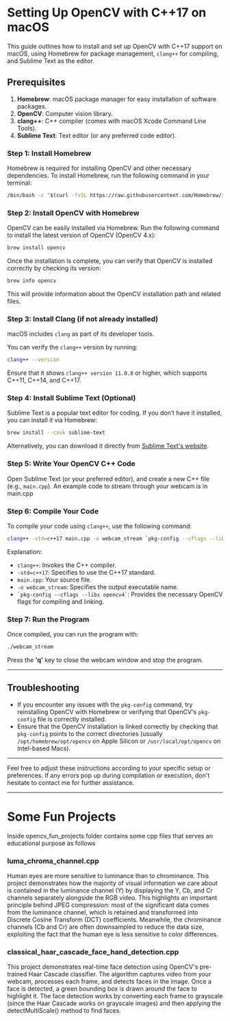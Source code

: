 
# Setting Up OpenCV with C++17 on macOS

This guide outlines how to install and set up OpenCV with C++17 support on macOS, using Homebrew for package management, `clang++` for compiling, and Sublime Text as the editor.

## Prerequisites

1. **Homebrew**: macOS package manager for easy installation of software packages.
2. **OpenCV**: Computer vision library.
3. **clang++**: C++ compiler (comes with macOS Xcode Command Line Tools).
4. **Sublime Text**: Text editor (or any preferred code editor).

### Step 1: Install Homebrew

Homebrew is required for installing OpenCV and other necessary dependencies. To install Homebrew, run the following command in your terminal:

```bash
/bin/bash -c "$(curl -fsSL https://raw.githubusercontent.com/Homebrew/install/HEAD/install.sh)"
```

### Step 2: Install OpenCV with Homebrew

OpenCV can be easily installed via Homebrew. Run the following command to install the latest version of OpenCV (OpenCV 4.x):

```bash
brew install opencv
```

Once the installation is complete, you can verify that OpenCV is installed correctly by checking its version:

```bash
brew info opencv
```

This will provide information about the OpenCV installation path and related files.

### Step 3: Install Clang (if not already installed)

macOS includes `clang` as part of its developer tools.

You can verify the `clang++` version by running:

```bash
clang++ --version
```

Ensure that it shows `clang++ version 11.0.0` or higher, which supports C++11, C++14, and C++17.

### Step 4: Install Sublime Text (Optional)

Sublime Text is a popular text editor for coding. If you don’t have it installed, you can install it via Homebrew:

```bash
brew install --cask sublime-text
```

Alternatively, you can download it directly from [Sublime Text's website](https://www.sublimetext.com/).

### Step 5: Write Your OpenCV C++ Code

Open Sublime Text (or your preferred editor), and create a new C++ file (e.g., `main.cpp`). An example code to stream through your webcam is in main.cpp

### Step 6: Compile Your Code

To compile your code using `clang++`, use the following command:

```bash
clang++ -std=c++17 main.cpp -o webcam_stream `pkg-config --cflags --libs opencv4`
```

Explanation:
- `clang++`: Invokes the C++ compiler.
- `-std=c++17`: Specifies to use the C++17 standard.
- `main.cpp`: Your source file.
- `-o webcam_stream`: Specifies the output executable name.
- `` `pkg-config --cflags --libs opencv4` ``: Provides the necessary OpenCV flags for compiling and linking.

### Step 7: Run the Program

Once compiled, you can run the program with:

```bash
./webcam_stream
```

Press the **'q'** key to close the webcam window and stop the program.

---

## Troubleshooting

- If you encounter any issues with the `pkg-config` command, try reinstalling OpenCV with Homebrew or verifying that OpenCV's `pkg-config` file is correctly installed.
- Ensure that the OpenCV installation is linked correctly by checking that `pkg-config` points to the correct directories (usually `/opt/homebrew/opt/opencv` on Apple Silicon or `/usr/local/opt/opencv` on Intel-based Macs).

---

Feel free to adjust these instructions according to your specific setup or preferences. If any errors pop up during compilation or execution, don't hesitate to contact me for further assistance.

---


# Some Fun Projects 

Inside opencv_fun_projects folder contains some cpp files that serves an educational purpose as follows 

### luma_chroma_channel.cpp

Human eyes are more sensitive to luminance than to chrominance. This project demonstrates how the majority of visual information we care about is contained in the luminance channel (Y) by displaying the Y, Cb, and Cr channels separately alongside the RGB video. This highlights an important principle behind JPEG compression: most of the significant data comes from the luminance channel, which is retained and transformed into Discrete Cosine Transform (DCT) coefficients. Meanwhile, the chrominance channels (Cb and Cr) are often downsampled to reduce the data size, exploiting the fact that the human eye is less sensitive to color differences.


### classical_haar_cascade_face_hand_detection.cpp

This project demonstrates real-time face detection using OpenCV's pre-trained Haar Cascade classifier. The algorithm captures video from your webcam, processes each frame, and detects faces in the image. Once a face is detected, a green bounding box is drawn around the face to highlight it. The face detection works by converting each frame to grayscale (since the Haar Cascade works on grayscale images) and then applying the detectMultiScale() method to find faces. 

